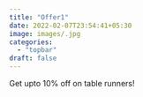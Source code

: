 ```yaml
---
title: "Offer1"
date: 2022-02-07T23:54:41+05:30
image: images/.jpg
categories:
  - "topbar"
draft: false
---
```


Get upto 10% off on table runners!